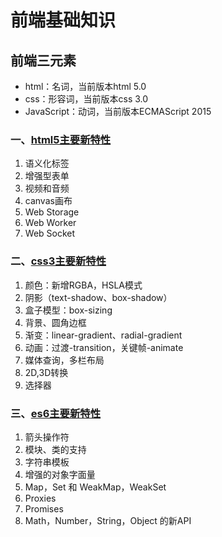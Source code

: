 # 前端基础知识

## 前端三元素
* html：名词，当前版本html 5.0
* css：形容词，当前版本css 3.0
* JavaScript：动词，当前版本ECMAScript 2015

### 一、[html5主要新特性](http://www.cnblogs.com/vicky1018/p/7705223.html)
1. 语义化标签
2. 增强型表单
3. 视频和音频
4. canvas画布
5. Web Storage
6. Web Worker
7. Web Socket

### 二、[css3主要新特性](https://segmentfault.com/a/1190000010780991)
1. 颜色：新增RGBA，HSLA模式
2. 阴影（text-shadow、box-shadow）
4. 盒子模型：box-sizing
5. 背景、圆角边框
6. 渐变：linear-gradient、radial-gradient
7. 动画：过渡-transition，关键帧-animate
8. 媒体查询，多栏布局
9. 2D,3D转换
10. 选择器

### 三、[es6主要新特性](https://www.cnblogs.com/Wayou/p/es6_new_features.html)
1. 箭头操作符
2. 模块、类的支持
3. 字符串模板
4. 增强的对象字面量
5. Map，Set 和 WeakMap，WeakSet
6. Proxies
7. Promises
8. Math，Number，String，Object 的新API

